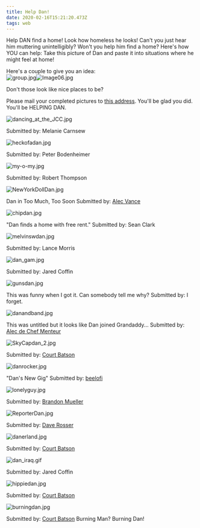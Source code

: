 ```yaml
---
title: Help Dan!
date: 2020-02-16T15:21:20.473Z
tags: web
---
```

Help DAN find a home! Look how homeless he looks! Can't you just hear him muttering unintelligibly? Won't you help him find a home? Here's how YOU can help: Take this picture of Dan and paste it into situations where he might feel at home!

Here's a couple to give you an idea:\
![group.jpg](http://davidrhoden.com/assets/images/danpics/group.jpg)![Image06.jpg](http://davidrhoden.com/assets/images/danpics/Image06.jpg)

Don't those look like nice places to be?

Please mail your completed pictures to [this address](mailto:david@davidrhoden.com). You'll be glad you did. You'll be HELPING DAN.

![dancing_at_the_JCC.jpg](http://davidrhoden.com/assets/images/danpics/dancing_at_the_JCC.jpg)

Submitted by: Melanie Carnsew

![heckofadan.jpg](http://davidrhoden.com/assets/images/danpics/heckofadan.jpg)

Submitted by: Peter Bodenheimer

![my-o-my.jpg](http://davidrhoden.com/assets/images/danpics/my-o-my.jpg)

Submitted by: Robert Thompson

![NewYorkDollDan.jpg](http://davidrhoden.com/assets/images/danpics/NewYorkDollDan.jpg)

Dan in Too Much, Too Soon Submitted by: [Alec Vance](http://www.chefmenteur.com/)

![chipdan.jpg](http://davidrhoden.com/assets/images/danpics/chipdan.jpg)

"Dan finds a home with free rent." Submitted by: Sean Clark

![melvinswdan.jpg](http://davidrhoden.com/assets/images/danpics/melvinswdan.jpg)

Submitted by: Lance Morris

![dan_gam.jpg](http://davidrhoden.com/assets/images/danpics/dan_gam.jpg)

Submitted by: Jared Coffin

![gunsdan.jpg](http://davidrhoden.com/assets/images/danpics/gunsdan.jpg)

This was funny when I got it. Can somebody tell me why? Submitted by: I forget.

![danandband.jpg](http://davidrhoden.com/assets/images/danpics/danandband.jpg)

This was untitled but it looks like Dan joined Grandaddy... Submitted by: [Alec de Chef Menteur](http://www.chefmenteur.com/)

![SkyCapdan_2.jpg](http://davidrhoden.com/assets/images/danpics/SkyCapdan_2.jpg)

Submitted by: [Court Batson](http://www.idoodle.org/)

![danrocker.jpg](http://davidrhoden.com/assets/images/danpics/danrocker.jpg)

"Dan's New Gig" Submitted by: [beelofi](http://www.bipolaroid.com/)

![lonelyguy.jpg](http://davidrhoden.com/assets/images/danpics/lonelyguy.jpg)

Submitted by: [Brandon Mueller](http://www.personafive.com/)

![ReporterDan.jpg](http://davidrhoden.com/assets/images/danpics/ReporterDan.jpg)

Submitted by: [Dave Rosser](http://www.daveaux.com/)

![danerland.jpg](http://davidrhoden.com/assets/images/danpics/danerland.jpg)

Submitted by: [Court Batson](http://www.idoodle.org/)

![dan_iraq.gif](http://davidrhoden.com/assets/images/danpics/dan_iraq.gif)

Submitted by: Jared Coffin

![hippiedan.jpg](http://davidrhoden.com/assets/images/danpics/hippiedan.jpg)

Submitted by: [Court Batson](http://www.idoodle.org/)

![burningdan.jpg](http://davidrhoden.com/assets/images/danpics/burningdan.jpg)

Submitted by: [Court Batson](http://www.idoodle.org/) Burning Man? Burning Dan!
